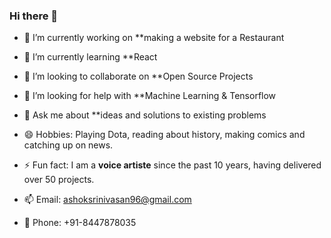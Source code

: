 ### Hi there 👋

- 🔭 I’m currently working on **making a website for a Restaurant
- 🌱 I’m currently learning **React
- 👯 I’m looking to collaborate on **Open Source Projects
- 🤔 I’m looking for help with **Machine Learning & Tensorflow
- 💬 Ask me about **ideas and solutions to existing problems

- 😄 Hobbies: Playing Dota, reading about history, making comics and catching up on news.
- ⚡ Fun fact: I am a **voice artiste** since the past 10 years, having delivered over 50 projects.
- 📫 Email: ashoksrinivasan96@gmail.com
- 📱 Phone: +91-8447878035

<!--
**ashoksrinivasan96/ashoksrinivasan96** is a ✨ _special_ ✨ repository because its `README.md` (this file) appears on your GitHub profile.

Here are some ideas to get you started:

- 🔭 I’m currently working on 
- 🌱 I’m currently learning 
- 👯 I’m looking to collaborate on ...
- 🤔 I’m looking for help with ...
- 💬 Ask me about ...
- 📫 How to reach me: ...
- 😄 Pronouns: ...
- ⚡ Fun fact: ...
-->
